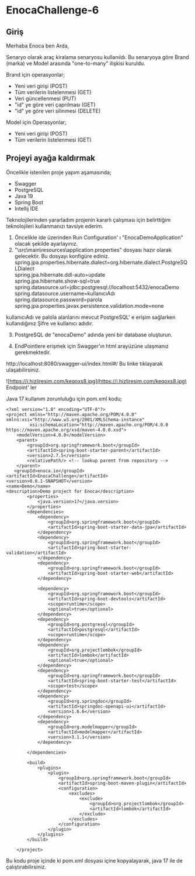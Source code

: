 ﻿# EnocaChallenge-6
## Giriş

Merhaba Enoca ben Arda,

Senaryo olarak araç kiralama senaryosu kullanıldı. Bu senaryoya göre  Brand (marka) ve Model arasında "one-to-many" ilişkisi kuruldu.

Brand için operasyonlar;
 - Yeni veri girişi (POST)
 - Tüm verilerin listelenmesi (GET)
 - Veri güncellenmesi (PUT)
 - "id" ye göre veri çaprılması (GET)
 - "id" ye göre veri silinmesi (DELETE)
  
Model için Operasyonlar;
 - Yeni veri girişi (POST)
 - Tüm verilerin listelenmesi (GET)
 

## Projeyi ayağa kaldırmak
Öncelikle istenilen proje yapım aşamasında;

 - Swagger
 - PostgreSQL
 - Java 19
 - Spring Boot
 - Intellij IDE

Teknolojilerinden yararladım projenin kararlı çalışması için belirttiğim teknolojileri kullanmanızı tavsiye ederim.


 1. Öncelikle ide üzerinden Run Configuration' ı "EnocaDemoApplication" olacak şekilde ayarlayınız.
 2. "\src\main\resources\application.properties" dosyası hazır olarak gelecektir. Bu dosyayı konfigüre ediniz.
    spring.jpa.properties.hibernate.dialect=org.hibernate.dialect.PostgreSQLDialect  
    spring.jpa.hibernate.ddl-auto=update  
    spring.jpa.hibernate.show-sql=true  
    spring.datasource.url=jdbc:postgresql://localhost:5432/enocaDemo  
    spring.datasource.username=kullanıcıAdı 
    spring.datasource.password=parola  
    spring.jpa.properties.javax.persistence.validation.mode=none

 kullanıcıAdı ve palola alanlarını mevcut PostgreSQL' e erişim sağlarken kullandığınız Şifre ve kullanıcı adıdır.
 
 3. PostgreSQL de "enocaDemo" adında yeni bir database oluşturun.
 
 4. EndPointlere erişmek için Swagger'ın html arayüzüne ulaşmanız gerekmektedir.

http://localhost:8080/swagger-ui/index.html#/ Bu linke tıklayarak ulaşabilirsiniz. 
  
![https://i.hizliresim.com/keqoxs8.jpg](https://i.hizliresim.com/keqoxs8.jpg)
 Endpoint' ler


Java 17 kullanım zorunluluğu için pom.xml kodu;

    <?xml version="1.0" encoding="UTF-8"?>
    <project xmlns="http://maven.apache.org/POM/4.0.0" xmlns:xsi="http://www.w3.org/2001/XMLSchema-instance"
             xsi:schemaLocation="http://maven.apache.org/POM/4.0.0 https://maven.apache.org/xsd/maven-4.0.0.xsd">
        <modelVersion>4.0.0</modelVersion>
        <parent>
            <groupId>org.springframework.boot</groupId>
            <artifactId>spring-boot-starter-parent</artifactId>
            <version>2.7.5</version>
            <relativePath/> <!-- lookup parent from repository -->
        </parent>
       <groupId>enoca.io</groupId>  
    <artifactId>EnocaChallenge</artifactId>  
    <version>0.0.1-SNAPSHOT</version>  
    <name>Demo</name>  
    <description>Demo project for Enoca</description>
            <properties>
                <java.version>17</java.version>
            </properties>
            <dependencies>
                <dependency>
                    <groupId>org.springframework.boot</groupId>
                    <artifactId>spring-boot-starter-data-jpa</artifactId>
                </dependency>
                <dependency>
                    <groupId>org.springframework.boot</groupId>
                    <artifactId>spring-boot-starter-validation</artifactId>
                </dependency>
                <dependency>
                    <groupId>org.springframework.boot</groupId>
                    <artifactId>spring-boot-starter-web</artifactId>
                </dependency>
        
                <dependency>
                    <groupId>org.springframework.boot</groupId>
                    <artifactId>spring-boot-devtools</artifactId>
                    <scope>runtime</scope>
                    <optional>true</optional>
                </dependency>
                <dependency>
                    <groupId>org.postgresql</groupId>
                    <artifactId>postgresql</artifactId>
                    <scope>runtime</scope>
                </dependency>
                <dependency>
                    <groupId>org.projectlombok</groupId>
                    <artifactId>lombok</artifactId>
                    <optional>true</optional>
                </dependency>
                <dependency>
                    <groupId>org.springframework.boot</groupId>
                    <artifactId>spring-boot-starter-test</artifactId>
                    <scope>test</scope>
                </dependency>
                <dependency>
                    <groupId>org.springdoc</groupId>
                    <artifactId>springdoc-openapi-ui</artifactId>
                    <version>1.6.6</version>
                </dependency>
                <dependency>
                    <groupId>org.modelmapper</groupId>
                    <artifactId>modelmapper</artifactId>
                    <version>3.1.1</version>
                </dependency>
        
            </dependencies>
        
            <build>
                <plugins>
                    <plugin>
                        <groupId>org.springframework.boot</groupId>
                        <artifactId>spring-boot-maven-plugin</artifactId>
                        <configuration>
                            <excludes>
                                <exclude>
                                    <groupId>org.projectlombok</groupId>
                                    <artifactId>lombok</artifactId>
                                </exclude>
                            </excludes>
                        </configuration>
                    </plugin>
                </plugins>
            </build>
        
        </project>

Bu kodu proje içinde ki pom.xml dosyası içine kopyalayarak, java 17 ile de çalıştırabilirsiniz.


